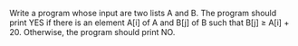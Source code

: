 Write a program whose input are two lists A and B. The program should
print YES if there is an element A[i] of A and B[j] of B such that B[j] ≥
A[i] + 20. Otherwise, the program should print NO.

